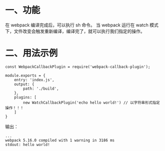 # 一、功能
在 webpack 编译完成后，可以执行 sh 命令。
当 webpack 运行在 watch 模式下，文件改变会触发重新编译，编译完了，就可以执行我们指定的操作。

# 二、用法示例

```
const WebpackCallbackPlugin = require('webpack-callback-plugin');

module.exports = {
    entry: 'index.js',
    output: {
        path: './build',
    },
    plugins: [
        new WatchCallbackPlugin('echo hello world!') // 以字符串形式指定操作！！！
    ]
}
```
输出：
```
...
webpack 5.16.0 compiled with 1 warning in 3186 ms
stdout: hello world!
```